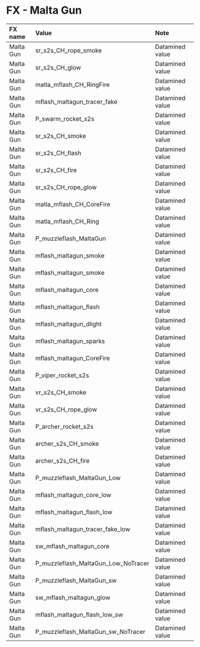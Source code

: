 # FX - Malta Gun

| FX name | Value | Note |
| :--- | :--- | :--- |
| Malta Gun | sr\_s2s\_CH\_rope\_smoke | Datamined value |
| Malta Gun | sr\_s2s\_CH\_glow | Datamined value |
| Malta Gun | matla\_mflash\_CH\_RingFire | Datamined value |
| Malta Gun | mflash\_maltagun\_tracer\_fake | Datamined value |
| Malta Gun | P\_swarm\_rocket\_s2s | Datamined value |
| Malta Gun | sr\_s2s\_CH\_smoke | Datamined value |
| Malta Gun | sr\_s2s\_CH\_flash | Datamined value |
| Malta Gun | sr\_s2s\_CH\_fire | Datamined value |
| Malta Gun | sr\_s2s\_CH\_rope\_glow | Datamined value |
| Malta Gun | matla\_mflash\_CH\_CoreFire | Datamined value |
| Malta Gun | matla\_mflash\_CH\_Ring | Datamined value |
| Malta Gun | P\_muzzleflash\_MaltaGun | Datamined value |
| Malta Gun | mflash\_maltagun\_smoke | Datamined value |
| Malta Gun | mflash\_maltagun\_smoke | Datamined value |
| Malta Gun | mflash\_maltagun\_core | Datamined value |
| Malta Gun | mflash\_maltagun\_flash | Datamined value |
| Malta Gun | mflash\_maltagun\_dlight | Datamined value |
| Malta Gun | mflash\_maltagun\_sparks | Datamined value |
| Malta Gun | mflash\_maltagun\_CoreFire | Datamined value |
| Malta Gun | P\_viper\_rocket\_s2s | Datamined value |
| Malta Gun | vr\_s2s\_CH\_smoke | Datamined value |
| Malta Gun | vr\_s2s\_CH\_rope\_glow | Datamined value |
| Malta Gun | P\_archer\_rocket\_s2s | Datamined value |
| Malta Gun | archer\_s2s\_CH\_smoke | Datamined value |
| Malta Gun | archer\_s2s\_CH\_fire | Datamined value |
| Malta Gun | P\_muzzleflash\_MaltaGun\_Low | Datamined value |
| Malta Gun | mflash\_maltagun\_core\_low | Datamined value |
| Malta Gun | mflash\_maltagun\_flash\_low | Datamined value |
| Malta Gun | mflash\_maltagun\_tracer\_fake\_low | Datamined value |
| Malta Gun | sw\_mflash\_maltagun\_core | Datamined value |
| Malta Gun | P\_muzzleflash\_MaltaGun\_Low\_NoTracer | Datamined value |
| Malta Gun | P\_muzzleflash\_MaltaGun\_sw | Datamined value |
| Malta Gun | sw\_mflash\_maltagun\_glow | Datamined value |
| Malta Gun | mflash\_maltagun\_flash\_low\_sw | Datamined value |
| Malta Gun | P\_muzzleflash\_MaltaGun\_sw\_NoTracer | Datamined value |

